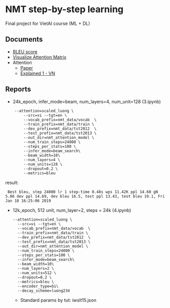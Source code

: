 # NMT step-by-step learning

Final project for VietAI course (ML + DL)

## Documents

- [BLEU score](https://machinelearningmastery.com/calculate-bleu-score-for-text-python/)
- [Visualize Attention Matrix](https://github.com/tensorflow/tensorflow/blob/r1.11/tensorflow/contrib/eager/python/examples/nmt_with_attention/nmt_with_attention.ipynb)
- Attention
  - [Paper](https://arxiv.org/abs/1409.0473)
  - [Explained 1 - VN](https://viblo.asia/p/machine-learning-attention-attention-attention-eW65GPJYKDO)

## Reports

- 24k_epoch, infer_mode=beam, num_layers=4, num_unit=128 (3.ipynb)

``` 
    --attention=scaled_luong \
        --src=vi --tgt=en \
        --vocab_prefix=nmt_data/vocab  \
        --train_prefix=nmt_data/train \
        --dev_prefix=nmt_data/tst2012  \
        --test_prefix=nmt_data/tst2013 \
        --out_dir=nmt_attention_model \
        --num_train_steps=24000 \
        --steps_per_stats=100 \
        --infer_mode=beam_search\
        --beam_width=10\
        --num_layers=4 \
        --num_units=128 \
        --dropout=0.2 \
        --metrics=bleu 
```

result: 
```
 Best bleu, step 24000 lr 1 step-time 0.48s wps 11.42K ppl 14.60 gN 5.06 dev ppl 14.69, dev bleu 16.5, test ppl 13.43, test bleu 19.1, Fri Jan 18 16:25:06 2019
```


- 12k_epoch, 512 unit,  num_layer=2, steps = 24k (4.ipynb)
  ```
  --attention=scaled_luong \
    --src=vi --tgt=en \
    --vocab_prefix=nmt_data/vocab  \
    --train_prefix=nmt_data/train \
    --dev_prefix=nmt_data/tst2012  \
    --test_prefix=nmt_data/tst2013 \
    --out_dir=nmt_attention_model \
    --num_train_steps=24000 \
    --steps_per_stats=100 \
    --infer_mode=beam_search\
    --beam_width=10\
    --num_layers=2 \
    --num_units=512 \
    --dropout=0.2 \
    --metrics=bleu \
    --encoder_type=bi\
    --decay_scheme=luong234
  ```

  - Standard params by tut: iwslt15.json
